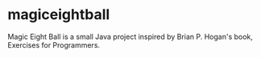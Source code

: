 # magiceightball
Magic Eight Ball is a small Java project inspired by Brian P. Hogan's book, Exercises for Programmers.
